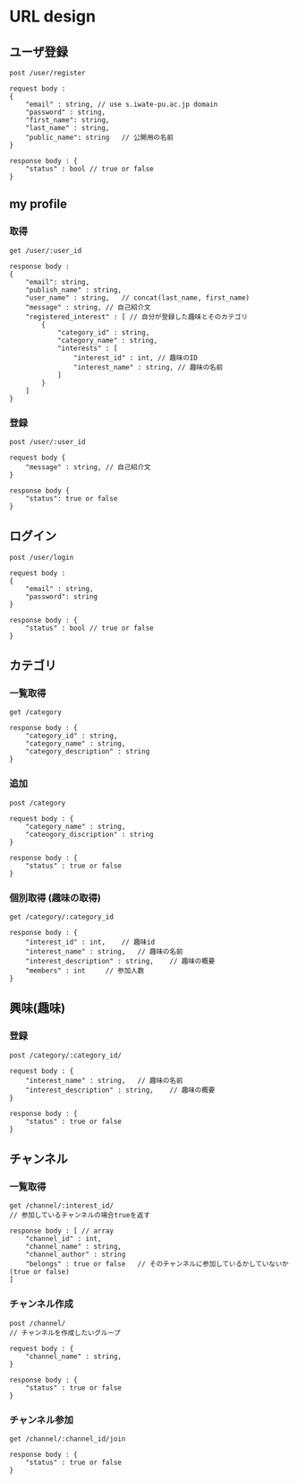 # URL design

## ユーザ登録

	post /user/register

	request body : 
	{
		"email" : string, // use s.iwate-pu.ac.jp domain
		"password" : string,
		"first_name": string,
		"last_name" : string,
		"public_name": string 	// 公開用の名前
	}

	response body : {
		"status" : bool // true or false
	}

## my profile
### 取得
	get /user/:user_id

	response body :
	{
		"email": string,
		"publish_name" : string,
		"user_name" : string,	// concat(last_name, first_name)
		"message" : string, // 自己紹介文
		"registered_interest" : [ // 自分が登録した趣味とそのカテゴリ
			{
				"category_id" : string,
				"category_name" : string,
				"interests" : [
					"interest_id" : int, // 趣味のID
					"interest_name" : string, // 趣味の名前
				]
			}
		]
	}

### 登録
	post /user/:user_id

	request body {
		"message" : string, // 自己紹介文
	}

	response body {
		"status": true or false
	}

## ログイン

	post /user/login

	request body : 
	{
		"email" : string, 
		"password": string
	}

	response body : {
		"status" : bool	// true or false
	}

## カテゴリ
### 一覧取得

	get /category

	response body : {
		"category_id" : string,
		"category_name" : string,
		"category_description" : string
	}

### 追加

	post /category

	request body : {
		"category_name" : string,
		"cateogory_discription" : string
	}

	response body : {
		"status" : true or false
	}

### 個別取得 (趣味の取得)

	get /category/:category_id

	response body : {
		"interest_id" : int, 	// 趣味id
		"interest_name" : string,	// 趣味の名前
		"interest_description" : string,	// 趣味の概要
		"members" : int 	// 参加人数
	}

## 興味(趣味)
### 登録

	post /category/:category_id/

	request body : {
		"interest_name" : string,	// 趣味の名前
		"interest_description" : string,	// 趣味の概要
	}

	response body : {
		"status" : true or false
	}
   
## チャンネル
### 一覧取得

	get /channel/:interest_id/
    // 参加しているチャンネルの場合trueを返す

	response body : [ // array
		"channel_id" : int,
		"channel_name" : string,	
		"channel_author" : string
		"belongs" : true or false 	// そのチャンネルに参加しているかしていないか(true or false)
	]

### チャンネル作成

	post /channel/
	// チャンネルを作成したいグループ

	request body : {
		"channel_name" : string,	
	}

	response body : {
		"status" : true or false
	}

### チャンネル参加

	get /channel/:channel_id/join

	response body : {
		"status" : true or false
	}
